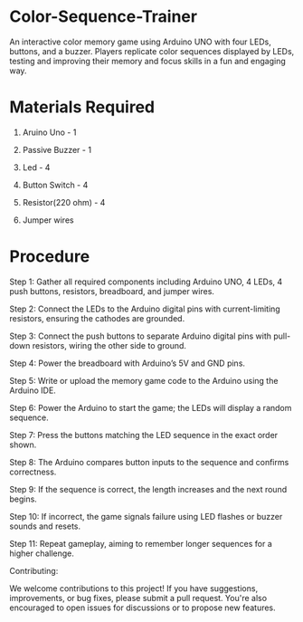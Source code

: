 # Color-Sequence-Trainer
An interactive color memory game using Arduino UNO with four LEDs, buttons, and a buzzer. Players replicate color sequences displayed by LEDs, testing and improving their memory and focus skills in a fun and engaging way.

# Materials Required
1. Aruino Uno - 1

2. Passive Buzzer - 1

3. Led - 4

4. Button Switch - 4

5. Resistor(220 ohm) - 4

6. Jumper wires

# Procedure

Step 1: Gather all required components including Arduino UNO, 4 LEDs, 4 push buttons, resistors, breadboard, and jumper wires.

Step 2: Connect the LEDs to the Arduino digital pins with current-limiting resistors, ensuring the cathodes are grounded.

Step 3: Connect the push buttons to separate Arduino digital pins with pull-down resistors, wiring the other side to ground.

Step 4: Power the breadboard with Arduino’s 5V and GND pins.

Step 5: Write or upload the memory game code to the Arduino using the Arduino IDE.

Step 6: Power the Arduino to start the game; the LEDs will display a random sequence.

Step 7: Press the buttons matching the LED sequence in the exact order shown.

Step 8: The Arduino compares button inputs to the sequence and confirms correctness.

Step 9: If the sequence is correct, the length increases and the next round begins.

Step 10: If incorrect, the game signals failure using LED flashes or buzzer sounds and resets.

Step 11: Repeat gameplay, aiming to remember longer sequences for a higher challenge.

Contributing:

We welcome contributions to this project! If you have suggestions, improvements, or bug fixes, please submit a pull request. You're also encouraged to open issues for discussions or to propose new features.
